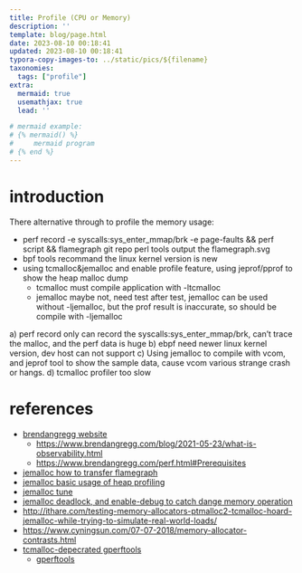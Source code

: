 ```yaml
---
title: Profile (CPU or Memory)
description: ''
template: blog/page.html
date: 2023-08-10 00:18:41
updated: 2023-08-10 00:18:41
typora-copy-images-to: ../static/pics/${filename}
taxonomies:
  tags: ["profile"]
extra:
  mermaid: true
  usemathjax: true
  lead: ''

# mermaid example: 
# {% mermaid() %}
#     mermaid program
# {% end %}
---
```


# introduction

There alternative through to profile the memory usage:
- perf record -e syscalls:sys_enter_mmap/brk -e page-faults && perf script && flamegraph git repo perl tools output the flamegraph.svg
- bpf tools recommand the linux kernel version is new
- using tcmalloc&jemalloc and enable profile feature, using jeprof/pprof to show the heap malloc dump
  - tcmalloc must compile application with -ltcmalloc
  - jemalloc maybe not, need test
    after test, jemalloc can be used without -ljemalloc, but the prof result is inaccurate, so should be compile with -ljemalloc

a)	perf record only can record the syscalls:sys_enter_mmap/brk, can’t trace the malloc, and the perf data is huge
b)	ebpf need newer linux kernel version, dev host can not support
c)	Using jemalloc to compile with vcom, and jeprof tool to show the sample data, cause vcom various strange crash or hangs.
d)	tcmalloc profiler too slow

    

# references
- [brendangregg website](https://www.brendangregg.com/)
  - https://www.brendangregg.com/blog/2021-05-23/what-is-observability.html
  - https://www.brendangregg.com/perf.html#Prerequisites
- [jemalloc how to transfer flamegraph](https://zhuanlan.zhihu.com/p/558677729)
- [jemalloc basic usage of heap profiling](https://github.com/jemalloc/jemalloc/wiki/Use-Case%3A-Heap-Profiling)
- [jemalloc tune](http://jemalloc.net/jemalloc.3.html#tuning)
- [jemalloc deadlock, and enable-debug to catch dange memory operation](https://github.com/jemalloc/jemalloc/issues/1318)
- http://ithare.com/testing-memory-allocators-ptmalloc2-tcmalloc-hoard-jemalloc-while-trying-to-simulate-real-world-loads/
- https://www.cyningsun.com/07-07-2018/memory-allocator-contrasts.html
- [tcmalloc-depecrated gperftools](https://github.com/google/tcmalloc/blob/master/docs/gperftools.md)
  - [gperftools](https://gperftools.github.io/gperftools/heapprofile.html)
